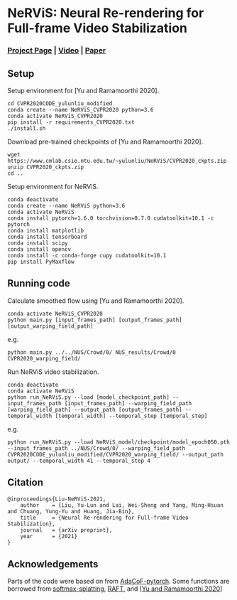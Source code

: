 # NeRViS: Neural Re-rendering for Full-frame Video Stabilization
### [Project Page](https://alex04072000.github.io/NeRViS/) | [Video](https://www.youtube.com/watch?v=KO3sULs4hso) | [Paper](https://arxiv.org/abs/2102.06205)

## Setup

Setup environment for [Yu and Ramamoorthi 2020].
```
cd CVPR2020CODE_yulunliu_modified
conda create --name NeRViS_CVPR2020 python=3.6
conda activate NeRViS_CVPR2020
pip install -r requirements_CVPR2020.txt
./install.sh
```

Download pre-trained checkpoints of [Yu and Ramamoorthi 2020].
```
wget https://www.cmlab.csie.ntu.edu.tw/~yulunliu/NeRViS/CVPR2020_ckpts.zip
unzip CVPR2020_ckpts.zip
cd ..
```
Setup environment for NeRViS.
```
conda deactivate
conda create --name NeRViS python=3.6
conda activate NeRViS
conda install pytorch=1.6.0 torchvision=0.7.0 cudatoolkit=10.1 -c pytorch
conda install matplotlib
conda install tensorboard
conda install scipy
conda install opencv
conda install -c conda-forge cupy cudatoolkit=10.1
pip install PyMaxflow
```

## Running code

Calculate smoothed flow using [Yu and Ramamoorthi 2020].
```
conda activate NeRViS_CVPR2020
python main.py [input_frames_path] [output_frames_path] [output_warping_field_path]
```
e.g.
```
python main.py ../../NUS/Crowd/0/ NUS_results/Crowd/0 CVPR2020_warping_field/
```

Run NeRViS video stabilization.
```
conda deactivate
conda activate NeRViS
python run_NeRViS.py --load [model_checkpoint_path] --input_frames_path [input_frames_path] --warping_field_path [warping_field_path] --output_path [output_frames_path] --temporal_width [temporal_width] --temporal_step [temporal_step]
```
e.g.
```
python run_NeRViS.py --load NeRViS_model/checkpoint/model_epoch050.pth --input_frames_path ../NUS/Crowd/0/ --warping_field_path CVPR2020CODE_yulunliu_modified/CVPR2020_warping_field/ --output_path output/ --temporal_width 41 --temporal_step 4
```

## Citation

```
@inproceedings{Liu-NeRViS-2021,
    author    = {Liu, Yu-Lun and Lai, Wei-Sheng and Yang, Ming-Hsuan and Chuang, Yung-Yu and Huang, Jia-Bin}, 
    title     = {Neural Re-rendering for Full-frame Video Stabilization}, 
    journal   = {arXiv preprint},
    year      = {2021}
}
```

## Acknowledgements

Parts of the code were based on from [AdaCoF-pytorch](https://github.com/HyeongminLEE/AdaCoF-pytorch).
Some functions are borrowed from [softmax-splatting](https://github.com/sniklaus/softmax-splatting), [RAFT](https://github.com/princeton-vl/RAFT), and [[Yu and Ramamoorthi 2020](http://jiyang.fun/projects.html)]
